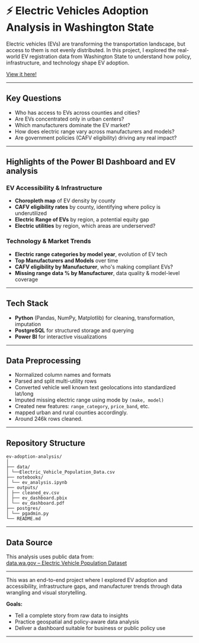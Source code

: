 # ⚡ Electric Vehicles Adoption Analysis in Washington State

Electric vehicles (EVs) are transforming the transportation landscape, but access to them is not evenly distributed. In this project, I explored the real-world EV registration data from Washington State to understand how policy, infrastructure, and technology shape EV adoption.

[View it here!](https://github.com/Kenmaaa05/ev-adoption-analysis/blob/main/outputs/ev_dashboard.pdf)

---

## Key Questions

- Who has access to EVs across counties and cities?
- Are EVs concentrated only in urban centers?
- Which manufacturers dominate the EV market?
- How does electric range vary across manufacturers and models?
- Are government policies (CAFV eligibility) driving any real impact?

---

## Highlights of the Power BI Dashboard and EV analysis

### EV Accessibility & Infrastructure

- **Choropleth map** of EV density by county  
- **CAFV eligibility rates** by county, identifying where policy is underutilized  
- **Electric Range of EVs** by region, a potential equity gap  
- **Electric utilities** by region, which areas are underserved?

### Technology & Market Trends

- **Electric range categories by model year**, evolution of EV tech  
- **Top Manufacturers and Models** over time 
- **CAFV eligibility by Manufacturer**, who's making compliant EVs?  
- **Missing range data % by Manufacturer**, data quality & model-level coverage

---

## Tech Stack

- **Python** (Pandas, NumPy, Matplotlib) for cleaning, transformation, imputation  
- **PostgreSQL** for structured storage and querying  
- **Power BI** for interactive visualizations  

---

## Data Preprocessing

- Normalized column names and formats  
- Parsed and split multi-utility rows  
- Converted vehicle well known text geolocations into standardized lat/long  
- Imputed missing electric range using mode by `(make, model)`  
- Created new features: `range_category`, `price_band`, etc.
- mapped urban and rural counties accordingly.
- Around 246k rows cleaned.

---

## Repository Structure

```
ev-adoption-analysis/
│
├── data/ 
│ └──Electric_Vehicle_Population_Data.csv
├── notebooks/ 
│ └── ev_analysis.ipynb
├── outputs/ 
│ ├── cleaned_ev.csv
│ ├── ev_dashboard.pbix 
│ └── ev_dashboard.pdf
├── postgres/ 
│ └── pgadmin.py
└── README.md
```


---

## Data Source

This analysis uses public data from:  
[data.wa.gov – Electric Vehicle Population Dataset](https://catalog.data.gov/dataset/electric-vehicle-population-data)

---

This was an end-to-end project where I explored EV adoption and accessibility, infrastructure gaps, and manufacturer trends through data wrangling and visual storytelling.

**Goals:**
- Tell a complete story from raw data to insights
- Practice geospatial and policy-aware data analysis
- Deliver a dashboard suitable for business or public policy use

---
